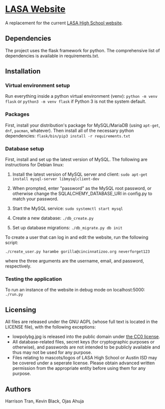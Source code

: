 # [LASA Website](http://lasa.us)
A replacement for the current [LASA High School
website](http://www.lasahighschool.com).

## Dependencies
The project uses the flask framework for python. The comprehensive
list of dependencies is available in requirements.txt.

## Installation
### Virtual environment setup

Run everything inside a python virtual environment (venv):  `python -m
venv flask` or `python3 -m venv flask` if Python 3 is not the system default. 

### Packages
First, install your distribution's package for MySQL/MariaDB (using `apt-get`, `dnf`, `pacman`, whatever). Then install all of the necessary python dependencies: `flask/bin/pip3 install -r
requirements.txt`

### Database setup
First, install and set up the latest version of MySQL. The following are instructions for Debian linux:

1. Install the latest version of MySQL server and client: `sudo apt-get install mysql-server libmysqlclient-dev`

2. When prompted, enter "password" as the MySQL root password, or otherwise change the SQLALCHEMY\_DATABASE\_URI in config.py to match your password.

3. Start the MySQL service: `sudo systemctl start mysql`

4. Create a new database: `./db_create.py`

5. Set up database migrations: `./db_migrate.py db init`

To create a user that can log in and edit the website, run the following script:

`./create_user.py harambe gorilla@cincinnatizoo.org neverforget123`

where the three arguments are the username, email, and password, respectively.

### Testing the application

To run an instance of the website in debug mode on localhost:5000: `./run.py`

## Licensing
All files are released under the GNU AGPL (whose full text is located
in the LICENSE file), with the following exceptions:
- lowpolybg.jpg is released into the public domain under [the CC0
license](https://creativecommons.org/publicdomain/zero/1.0/).
- All database-related files, secret keys (for cryptographic purposes or
otherwise), and passwords are not intended to be publicly available
and thus may not be used for any purpose.
- Files relating to mascots/logos of LASA High School or Austin ISD
may be covered under a seperate license. Please obtain advanced
written permission from the appropriate entity before using them for
any purpose.

## Authors
Harrison Tran, Kevin Black, Ojas Ahuja
